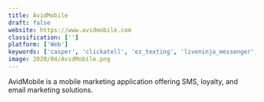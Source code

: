 ```yaml
---
title: AvidMobile
draft: false 
website: https://www.avidmobile.com
classification: ['']
platform: ['Web']
keywords: ['casper', 'clickatell', 'ez_texting', 'liveninja_messenger', 'localytics', 'mobit', 'opt_it', 'protexting', 'smsfactor', 'slicktext', 'textgoose', 'tinder', 'trumpia', 'ultrasmsscript', 'vibes', 'allmysms']
image: 2020/04/AvidMobile.png
---
```

AvidMobile is a mobile marketing application offering SMS, loyalty, and email marketing solutions.